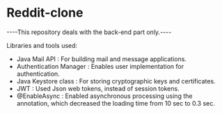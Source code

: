 # Reddit-clone

----This repository deals with the back-end part only.----

Libraries and tools used:

* Java Mail API : For building mail and message applications.
* Authentication Manager : Enables user implementation for authentication.
* Java Keystore class : For storing cryptographic keys and certificates.
* JWT : Used Json web tokens, instead of session tokens.
* @EnableAsync : Enabled asynchronous processing using the annotation, which decreased the loading time from 10 sec to 0.3 sec.

